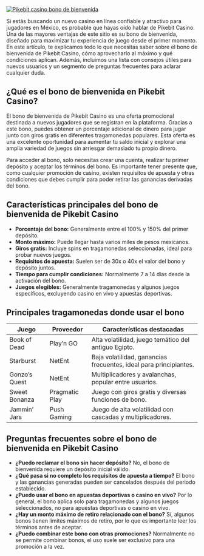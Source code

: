 [![Pikebit casino bono de bienvenida](https://123-caf.pages.dev/gitsignup.png)](https://vrmoo.ru/Bt82HjjY)

<p>Si estás buscando un nuevo casino en línea confiable y atractivo para jugadores en México, es probable que hayas oído hablar de Pikebit Casino. Una de las mayores ventajas de este sitio es su bono de bienvenida, diseñado para maximizar tu experiencia de juego desde el primer momento. En este artículo, te explicamos todo lo que necesitas saber sobre el bono de bienvenida de Pikebit Casino, cómo aprovecharlo al máximo y qué condiciones aplican. Además, incluimos una lista con consejos útiles para nuevos usuarios y un segmento de preguntas frecuentes para aclarar cualquier duda.</p>  <h2>¿Qué es el bono de bienvenida en Pikebit Casino?</h2> <p>El bono de bienvenida de Pikebit Casino es una oferta promocional destinada a nuevos jugadores que se registran en la plataforma. Gracias a este bono, puedes obtener un porcentaje adicional de dinero para jugar junto con giros gratis en diferentes tragamonedas populares. Esta oferta es una excelente oportunidad para aumentar tu saldo inicial y explorar una amplia variedad de juegos sin arriesgar demasiado tu propio dinero.</p> <p>Para acceder al bono, solo necesitas crear una cuenta, realizar tu primer depósito y aceptar los términos del bono. Es importante tener presente que, como cualquier promoción de casino, existen requisitos de apuesta y otras condiciones que debes cumplir para poder retirar las ganancias derivadas del bono.</p>  <h2>Características principales del bono de bienvenida de Pikebit Casino</h2> <ul>   <li><strong>Porcentaje del bono:</strong> Generalmente entre el 100% y 150% del primer depósito.</li>   <li><strong>Monto máximo:</strong> Puede llegar hasta varios miles de pesos mexicanos.</li>   <li><strong>Giros gratis:</strong> Incluye spins en tragamonedas seleccionadas, ideal para probar nuevos juegos.</li>   <li><strong>Requisitos de apuesta:</strong> Suelen ser de 30x o 40x el valor del bono y depósito juntos.</li>   <li><strong>Tiempo para cumplir condiciones:</strong> Normalmente 7 a 14 días desde la activación del bono.</li>   <li><strong>Juegos elegibles:</strong> Generalmente tragamonedas y algunos juegos específicos, excluyendo casino en vivo y apuestas deportivas.</li> </ul>  <h2>Principales tragamonedas donde usar el bono</h2> <table>   <thead>     <tr>       <th>Juego</th>       <th>Proveedor</th>       <th>Características destacadas</th>     </tr>   </thead>   <tbody>     <tr>       <td>Book of Dead</td>       <td>Play’n GO</td>       <td>Alta volatilidad, juego temático del antiguo Egipto.</td>     </tr>     <tr>       <td>Starburst</td>       <td>NetEnt</td>       <td>Baja volatilidad, ganancias frecuentes, ideal para principiantes.</td>     </tr>     <tr>       <td>Gonzo’s Quest</td>       <td>NetEnt</td>       <td>Multiplicadores y avalanchas, popular entre usuarios.</td>     </tr>     <tr>       <td>Sweet Bonanza</td>       <td>Pragmatic Play</td>       <td>Juego con giros gratis y diversas funciones de bono.</td>     </tr>     <tr>       <td>Jammin’ Jars</td>       <td>Push Gaming</td>       <td>Juego de alta volatilidad con cascadas y multiplicadores.</td>     </tr>   </tbody> </table>  <h2>Preguntas frecuentes sobre el bono de bienvenida en Pikebit Casino</h2> <ul>   <li><strong>¿Puedo reclamar el bono sin hacer depósito?</strong> No, el bono de bienvenida requiere un depósito inicial válido.</li>   <li><strong>¿Qué pasa si no completo los requisitos de apuesta a tiempo?</strong> El bono y las ganancias generadas pueden ser cancelados después del periodo establecido.</li>   <li><strong>¿Puedo usar el bono en apuestas deportivas o casino en vivo?</strong> Por lo general, el bono aplica solo para tragamonedas y algunos juegos seleccionados, no para apuestas deportivas o casino en vivo.</li>   <li><strong>¿Hay un monto máximo de retiro relacionado con el bono?</strong> Sí, algunos bonos tienen límites máximos de retiro, por lo que es importante leer los términos antes de aceptar.</li>   <li><strong>¿Puedo combinar este bono con otras promociones?</strong> Normalmente no se permite combinar bonos, el uso suele ser exclusivo para una promoción a la vez.</li> </ul>